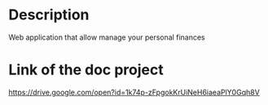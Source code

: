 # Description #
Web application that allow manage your personal finances

# Link of the doc project #
https://drive.google.com/open?id=1k74p-zFpgokKrUiNeH6iaeaPlY0Gqh8V
